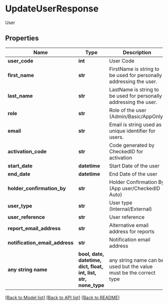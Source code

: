 # UpdateUserResponse

User

## Properties
Name | Type | Description | Notes
------------ | ------------- | ------------- | -------------
**user_code** | **int** | User Code | [optional] 
**first_name** | **str** | FirstName is string to be used for personally addressing the user. | [optional] 
**last_name** | **str** | LastName is string to be used for personally addressing the user. | [optional] 
**role** | **str** | Role of the user (Admin/Basic/AppOnly) | [optional] 
**email** | **str** | Email is string used as unique identifier for users. | [optional] 
**activation_code** | **str** | Code generated by CheckedID for activation | [optional] 
**start_date** | **datetime** | Start Date of the user | [optional] 
**end_date** | **datetime** | End Date of the user | [optional] 
**holder_confirmation_by** | **str** | Holder Confirmation By (App user/CheckedID Auto) | [optional] 
**user_type** | **str** | User type (Internal/External) | [optional] 
**user_reference** | **str** | User reference | [optional] 
**report_email_address** | **str** | Alternative email address for reports | [optional] 
**notification_email_address** | **str** | Notification email address | [optional] 
**any string name** | **bool, date, datetime, dict, float, int, list, str, none_type** | any string name can be used but the value must be the correct type | [optional]

[[Back to Model list]](../README.md#documentation-for-models) [[Back to API list]](../README.md#documentation-for-api-endpoints) [[Back to README]](../README.md)


